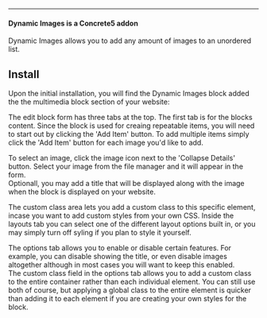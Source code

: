 <p align="center">
    <img alt="" src="http://archebian.org/img/dynamic-images-logo.jpg"/>
</p>
<hr>
<h4> Dynamic Images is a Concrete5 addon </h2>
<p>
    Dynamic Images allows you to add any amount of images to an unordered list.
</p>
<article class="markdown-body">
    <h1>Install</h1>
</article>
<p>
    Upon the initial installation, you will find the Dynamic Images block added the the multimedia block section of your website:
</p>
<p>
    The edit block form has three tabs at the top.  The first tab is for the blocks content.  Since the block is used for creaing repeatable items, you will need to start out by clicking the 'Add Item' button.  To add multiple items simply click the 'Add Item' button for each image you'd like to add.
</p>
<p>
    To select an image, click the image icon next to the 'Collapse Details' button.  Select your image from the file manager and it will appear in the form.<br>
    Optionall, you may add a title that will be displayed along with the image when the block is displayed on your website.
</p>
<p>
    The custom class area lets you add a custom class to this specific element, incase you want to add custom styles from your own CSS.  Inside the layouts tab you can select one of the different layout options built in, or you may simply turn off syling if you plan to style it yourself.
</p>
<p>
    The options tab allows you to enable or disable certain features.  For example, you can disable showing the title, or even disable images altogether although in most cases you will want to keep this enabled.<br>
    The custom class field in the options tab allows you to add a custom class to the entire container rather than each individual element.  You can still use both of course, but applying a global class to the entire element is quicker than adding it to each element if you are creating your own styles for the block.
</p>
